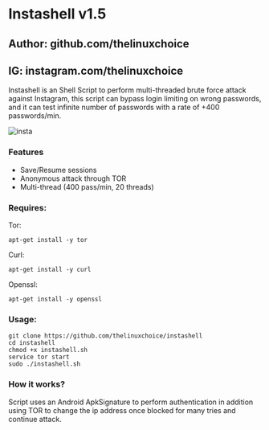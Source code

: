 # Instashell v1.5
## Author: github.com/thelinuxchoice
## IG: instagram.com/thelinuxchoice

Instashell is an Shell Script to perform multi-threaded brute force attack against Instagram, this script can bypass login limiting on wrong passwords, and it can test infinite number of passwords with a rate of +400 passwords/min.

![insta](https://user-images.githubusercontent.com/34893261/37858917-a6f23ae2-2eea-11e8-9f58-9a688390cfb0.png)

### Features
- Save/Resume sessions
- Anonymous attack through TOR
- Multi-thread (400 pass/min, 20 threads)

### Requires:

Tor:
```
apt-get install -y tor
```
Curl: 
```
apt-get install -y curl
```
Openssl:
```
apt-get install -y openssl
```

### Usage:
```
git clone https://github.com/thelinuxchoice/instashell
cd instashell
chmod +x instashell.sh
service tor start
sudo ./instashell.sh
```

### How it works?

Script uses an Android ApkSignature to perform authentication in addition using TOR to change the ip address once blocked for many tries and continue attack.


